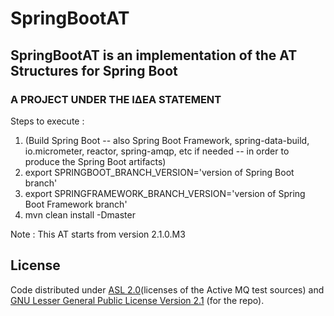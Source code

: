 # SpringBootAT

## SpringBootAT is an implementation of the AT Structures for Spring Boot

### A PROJECT UNDER THE ΙΔΕΑ STATEMENT

Steps to execute :

1. (Build Spring Boot -- also Spring Boot Framework, spring-data-build, io.micrometer, reactor, spring-amqp, etc if needed -- in order to produce the Spring Boot artifacts)
2. export SPRINGBOOT_BRANCH_VERSION='version of Spring Boot branch'
3. export SPRINGFRAMEWORK_BRANCH_VERSION='version of Spring Boot Framework branch'
4. mvn clean install -Dmaster

Note : This AT starts from version 2.1.0.M3

## License

Code distributed under [ASL 2.0](LICENSE.TXT)(licenses of the Active MQ test sources) and [GNU Lesser General Public License Version 2.1](http://www.gnu.org/licenses/lgpl-2.1-standalone.html) (for the repo).
